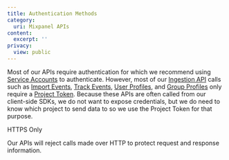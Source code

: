 ```yaml
---
title: Authentication Methods
category:
  uri: Mixpanel APIs
content:
  excerpt: ''
privacy:
  view: public
---
```

Most of our APIs require authentication for which we recommend using [Service Accounts](ref:service-accounts) to authenticate. However, most of our [Ingestion API](ref:ingestion-api) calls such as [Import Events](ref:import-events), [Track Events](ref:track-event), [User Profiles](ref:user-profiles), and [Group Profiles](ref:group-profiles) only require a [Project Token](ref:project-token). Because these APIs are often called from our client-side SDKs, we do not want to expose credentials, but we do need to know which project to send data to so we use the Project Token for that purpose.

<Callout icon="🚧" theme="warn">
  HTTPS Only

  Our APIs will reject calls made over HTTP to protect request and response information.
</Callout>
